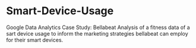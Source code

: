 # Smart-Device-Usage
Google Data Analytics Case Study: Bellabeat
Analysis of a fitness data of a sart device usage to inform the marketing strategies bellabeat can employ for their smart devices.

